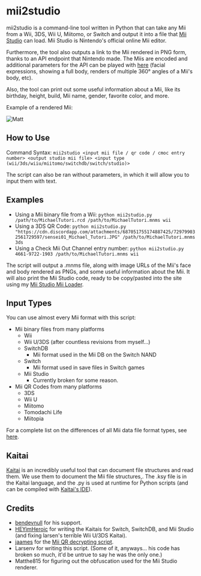 # mii2studio

mii2studio is a command-line tool written in Python that can take any Mii from a Wii, 3DS, Wii U, Miitomo, or Switch and output it into a file that [Mii Studio](https://my.nintendo.com/mii) can load. Mii Studio is Nintendo's official online Mii editor.

Furthermore, the tool also outputs a link to the Mii rendered in PNG form, thanks to an API endpoint that Nintendo made. The Miis are encoded and additional parameters for the API can be played with [here](https://pf2m.com/tools/mii/) (facial expressions, showing a full body, renders of multiple 360° angles of a Mii's body, etc).

Also, the tool can print out some useful information about a Mii, like its birthday, height, build, Mii name, gender, favorite color, and more.

Example of a rendered Mii:

![Matt](https://studio.mii.nintendo.com/miis/image.png?data=000f145b5f5e646e49546169687477858e878a87878e969d9c9fa6b3b9c0e5acafb6bbb6bcb6b9b8bebfc3cfd1d9da&type=face&width=512&instanceCount=1)

## How to Use

Command Syntax: `mii2studio <input mii file / qr code / cmoc entry number> <output studio mii file> <input type (wii/3ds/wiiu/miitomo/switchdb/switch/studio)>`

The script can also be ran without parameters, in which it will allow you to input them with text.

## Examples

* Using a Mii binary file from a Wii: `python mii2studio.py /path/to/MichaelTutori.rcd /path/to/MichaelTutori.mnms wii`
* Using a 3DS QR Code: `python mii2studio.py "https://cdn.discordapp.com/attachments/687051755174887425/729799032561729597/sensei01_Michael_Tutori.JPG" /path/to/MichaelTutori.mnms 3ds`
* Using a Check Mii Out Channel entry number: `python mii2studio.py 4661-9722-1903 /path/to/MichaelTutori.mnms wii`

The script will output a .mnms file, along with image URLs of the Mii's face and body rendered as PNGs, and some useful information about the Mii. It will also print the Mii Studio code, ready to be copy/pasted into the site using my [Mii Studio Mii Loader](https://github.com/HEYimHeroic/MiiStudioMiiLoader).

## Input Types

You can use almost every Mii format with this script:

* Mii binary files from many platforms
    * Wii
    * Wii U/3DS (after countless revisions from myself...)
    * SwitchDB
        * Mii format used in the Mii DB on the Switch NAND
    * Switch
        * Mii format used in save files in Switch games
    * Mii Studio
        * Currently broken for some reason.
* Mii QR Codes from many platforms
    * 3DS
    * Wii U
    * Miitomo
    * Tomodachi Life
    * Miitopia

For a complete list on the differences of all Mii data file format types, see [here](https://github.com/HEYimHeroic/MiiDataFiles#types).

## Kaitai

[Kaitai](https://kaitai.io/) is an incredibly useful tool that can document file structures and read them. We use them to document the Mii file structures,. The .ksy file is in the Kaitai language, and the .py is used at runtime for Python scripts (and can be compiled with [Kaitai's IDE](https://ide.kaitai.io/)).

## Credits

* [bendevnull](https://github.com/bendevnull) for his support.
* [HEYimHeroic](https://github.com/HEYimHeroic) for writing the Kaitais for Switch, SwitchDB, and Mii Studio (and fixing larsen's terrible Wii U/3DS Kaitai).
* [jaames](https://github.com/jaames) for the [Mii QR decrypting script](https://gist.github.com/jaames/96ce8daa11b61b758b6b0227b55f9f78).
* Larsenv for writing this script. (Some of it, anyways... his code has broken so much, it'd be untrue to say he was the only one.)
* Matthe815 for figuring out the obfuscation used for the Mii Studio renderer.
